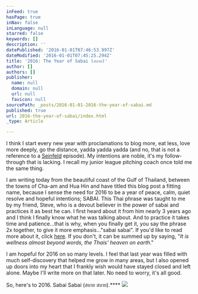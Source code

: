 ```yaml
---
inFeed: true
hasPage: true
inNav: false
inLanguage: null
starred: false
keywords: []
description: ''
datePublished: '2016-01-01T07:46:53.997Z'
dateModified: '2016-01-01T07:45:25.294Z'
title: '2016: The Year of Sabai (สบาย)'
author: []
authors: []
publisher:
  name: null
  domain: null
  url: null
  favicon: null
sourcePath: _posts/2016-01-01-2016-the-year-of-sabai.md
published: true
url: 2016-the-year-of-sabai/index.html
_type: Article

---
```

I think I start every new year with proclamations to blog more, eat less, love more deeply, go the distance, yadda yadda yadda (and no, that is not a reference to a [Seinfeld][0] episode). My intentions are noble, it's my follow-through that is lacking. I recall my junior league pitching coach once told me the same thing. 

I am writing today from the beautiful coast of the Gulf of Thailand, between the towns of Cha-am and Hua Hin and have titled this blog post a fitting name, because I sense the need for 2016 to be a year of peace, calm, quiet resolve and hopeful intentions; SABAI. This Thai phrase was taught to me by my friend, Steve, who is a devout believer in the power of sabai and practices it as best he can. I first heard about it from him nearly 3 years ago and I think I finally know what he was talking about. And to practice it takes time and patience...that is why, when you finally get it, you say the phrase 2x together, to give it more emphasis..."sabai sabai". If you'd like to read more about it, click [here][1]. If you don't, it can be summed up by saying, "_It is wellness almost beyond words, the Thais' heaven on earth_."

I am hopeful for 2016 on so many levels. I feel that last year was filled with much self-discovery that helped me grow in many areas, but I also opened up doors into my heart that I frankly wish would have stayed closed and left alone. Maybe I'll write more on that later. No need to worry, it's all good.

So, here's to 2016\. Sabai Sabai (สบาย สบาย).****
![](https://the-grid-user-content.s3-us-west-2.amazonaws.com/e11be7cb-7a08-4426-984e-9d6412a2ffc2.jpg)

[0]: https://www.youtube.com/watch?v=O6kRqnfsBEc
[1]: http://thingsasian.com/story/10-essential-thai-words-and-phrases